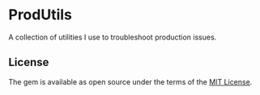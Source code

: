 # ProdUtils

A collection of utilities I use to troubleshoot production issues.


## License

The gem is available as open source under the terms of the [MIT License](https://opensource.org/licenses/MIT).
